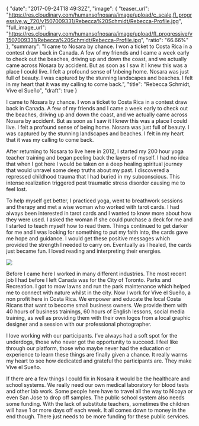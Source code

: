{
  "date": "2017-09-24T18:49:32Z",
  "image": {
    "teaser_url": "https://res.cloudinary.com/humansofnosara/image/upload/c_scale,fl_progressive,w_720/v1507009331/Rebecca%20Schmidt/Rebecca-Profile.jpg",
    "full_image_url": "https://res.cloudinary.com/humansofnosara/image/upload/fl_progressive/v1507009331/Rebecca%20Schmidt/Rebecca-Profile.jpg",
    "ratio": "66.66%"
  },
  "summary": "I came to Nosara by chance. I won a ticket to Costa Rica in a contest draw back in Canada. A few of my friends and I came a week early to check out the beaches, driving up and down the coast, and we actually came across Nosara by accident. But as soon as I saw it I knew this was a place I could live. I felt a profound sense of  \nbeing home. Nosara was just full of beauty. I was captured by the stunning landscapes and beaches. I felt in my heart that it was my calling to come back.",
  "title": "Rebecca Schmidt, Vive el Sueño",
  "draft": true
}
<p>
I came to Nosara by chance. I won a ticket to Costa Rica in a contest draw back in Canada. A few of my friends and I came a week early to check out the beaches, driving up and down the coast, and we actually came across Nosara by accident. But as soon as I saw it I knew this was a place I could live. I felt a profound sense of being home. Nosara was just full of beauty. I was captured by the stunning landscapes and beaches. I felt in my heart that it was my calling to come back.
</p>
<p>
After returning to Nosara to live here in 2012, I started my 200 hour yoga teacher training and began peeling back the layers of myself. I had no idea that when I got here I would be taken on a deep healing spiritual journey that would unravel some deep truths about my past. I discovered a repressed childhood trauma that I had buried in my subconscious. This intense realization triggered post traumatic stress disorder causing me to feel lost.
</p>
<p>
To help myself get better, I practiced yoga, went to breathwork sessions and therapy and met a wise woman who worked with tarot cards. I had always been interested in tarot cards and I wanted to know more about how they were used. I asked the woman if she could purchase a deck for me and I started to teach myself how to read them. Things continued to get darker for me and I was looking for something to put my faith into, the cards gave me hope and guidance. I would get these positive messages which provided the strength I needed to carry on. Eventually as I healed, the cards just became fun. I loved reading and interpreting their energies.
</p>
<img src="https://res.cloudinary.com/humansofnosara/image/upload/fl_progressive/v1507009097/Rebecca%20Schmidt/Rebecca-Action.jpg" srcset="https://res.cloudinary.com/humansofnosara/image/upload/fl_progressive/v1507009097/Rebecca%20Schmidt/Rebecca-Action.jpg 1000w, https://res.cloudinary.com/humansofnosara/image/upload/c_scale,fl_progressive,w_720/v1507009097/Rebecca%20Schmidt/Rebecca-Action.jpg 720w" sizes="100vw">
<p>
Before I came here I worked in many different industries. The most recent job I had before I left Canada was for the City of Toronto. Parks and Recreation. I got to mow lawns and run the park maintenance which helped me to connect with nature whilst in the city. Now I work for Vive el Sueño, a non profit here in Costa Rica. We empower and educate the local Costa Ricans that want to become small business owners. We provide them with 40 hours of business trainings, 60 hours of English lessons, social media training, as well as providing them with their own logos from a local graphic designer and a session with our professional photographer.
</p>
<p>
I love working with our participants. I’ve always had a soft spot for the underdogs, those who never got the opportunity to succeed. I feel like through our platform, those who maybe never had the education or experience to learn these things are finally given a chance. It really warms my heart to see how dedicated and grateful the participants are. They make Vive el Sueño.
</p>
<p>
If there are a few things I could fix in Nosara it would be the healthcare and school systems. We really need our own medical laboratory for blood tests and other lab work. Some people here have to travel all the way to Nicoya or even San Jose to drop off samples. The public school system also needs some funding. With the lack of substitute teachers, sometimes the children will have 1 or more days off each week. It all comes down to money in the end though. There just needs to be more funding for these public services.
</p>
